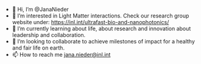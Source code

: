 - 👋 Hi, I’m @JanaNieder
- 👀 I’m interested in Light Matter interactions. Check our research group website under: https://inl.int/ultrafast-bio-and-nanophotonics/
- 🌱 I’m currently learning about life, about research and innovation about leadership and collaboration.
- 💞️ I’m looking to collaborate to achieve milestones of impact for a healthy and fair life on earth.
- 📫 How to reach me jana.nieder@inl.int

<!---
JanaNieder/JanaNieder is a ✨ special ✨ repository because its `README.md` (this file) appears on your GitHub profile.
You can click the Preview link to take a look at your changes.
--->
